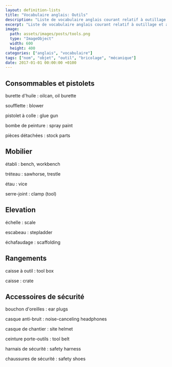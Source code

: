 ```yaml
---
layout: definition-lists
title: "Vocabulaire anglais: Outils"
description: "Liste de vocabulaire anglais courant relatif à outillage et au bricolage."
excerpt: "Liste de vocabulaire anglais courant relatif à outillage et au bricolage."
image:
  path: assets/images/posts/tools.png
  type: "ImageObject"
  width: 600
  height: 400
categories: ["anglais", "vocabulaire"]
tags: ["nom", "objet", "outil", "bricolage", "mécanique"]
date: 2017-01-01 00:00:00 +0100
---
```


## Consommables et pistolets

burette d'huile
: oilcan, oil burette

soufflette
: blower

pistolet à colle
: glue gun

bombe de peinture
: spray paint

pièces détachées
: stock parts


## Mobilier

établi
: bench, workbench

tréteau
: sawhorse, trestle

étau
: vice

serre-joint
: clamp (tool)


## Elevation

échelle
: scale

escabeau
: stepladder

échafaudage
: scaffolding


## Rangements

caisse à outil
: tool box

caisse
: crate


## Accessoires de sécurité

bouchon d'oreilles
: ear plugs

casque anti-bruit
: noise-canceling headphones

casque de chantier
: site helmet

ceinture porte-outils
: tool belt

harnais de sécurité
: safety harness

chaussures de sécurité
: safety shoes
